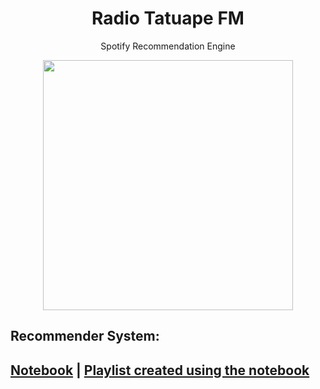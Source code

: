 <h1 align="center">Radio Tatuape FM</h1>
 <p align="center">Spotify Recommendation Engine 
	 </p>
<p align="center">
 <img src="https://ucalyptus.github.io/Spotify-Recommendation-Engine/spotify.gif" width=400>
</p>

## Recommender System:
## [Notebook](https://github.com/ucalyptus/Spotify-Recommendation-Engine/blob/master/Spotify_Recommendation_System_.ipynb) | [Playlist created using the notebook](https://open.spotify.com/playlist/7bb3HwKjVw6rkwECHuk21O)







